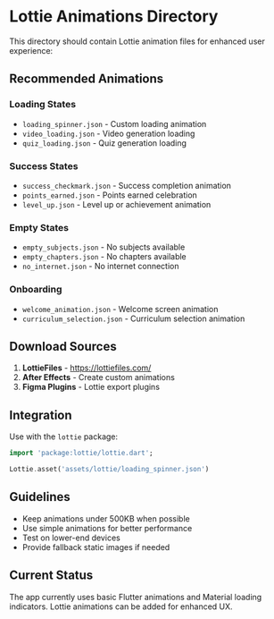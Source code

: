 # Lottie Animations Directory

This directory should contain Lottie animation files for enhanced user experience:

## Recommended Animations

### Loading States
- `loading_spinner.json` - Custom loading animation
- `video_loading.json` - Video generation loading
- `quiz_loading.json` - Quiz generation loading

### Success States
- `success_checkmark.json` - Success completion animation
- `points_earned.json` - Points earned celebration
- `level_up.json` - Level up or achievement animation

### Empty States
- `empty_subjects.json` - No subjects available
- `empty_chapters.json` - No chapters available
- `no_internet.json` - No internet connection

### Onboarding
- `welcome_animation.json` - Welcome screen animation
- `curriculum_selection.json` - Curriculum selection animation

## Download Sources

1. **LottieFiles** - https://lottiefiles.com/
2. **After Effects** - Create custom animations
3. **Figma Plugins** - Lottie export plugins

## Integration

Use with the `lottie` package:

```dart
import 'package:lottie/lottie.dart';

Lottie.asset('assets/lottie/loading_spinner.json')
```

## Guidelines

- Keep animations under 500KB when possible
- Use simple animations for better performance
- Test on lower-end devices
- Provide fallback static images if needed

## Current Status

The app currently uses basic Flutter animations and Material loading indicators. Lottie animations can be added for enhanced UX.

